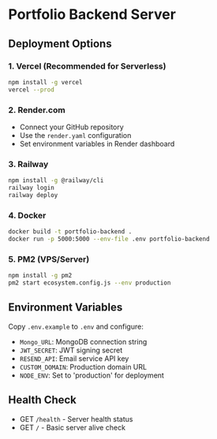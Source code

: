 # Portfolio Backend Server

## Deployment Options

### 1. Vercel (Recommended for Serverless)
```bash
npm install -g vercel
vercel --prod
```

### 2. Render.com
- Connect your GitHub repository
- Use the `render.yaml` configuration
- Set environment variables in Render dashboard

### 3. Railway
```bash
npm install -g @railway/cli
railway login
railway deploy
```

### 4. Docker
```bash
docker build -t portfolio-backend .
docker run -p 5000:5000 --env-file .env portfolio-backend
```

### 5. PM2 (VPS/Server)
```bash
npm install -g pm2
pm2 start ecosystem.config.js --env production
```

## Environment Variables
Copy `.env.example` to `.env` and configure:
- `Mongo_URL`: MongoDB connection string
- `JWT_SECRET`: JWT signing secret
- `RESEND_API`: Email service API key
- `CUSTOM_DOMAIN`: Production domain URL
- `NODE_ENV`: Set to 'production' for deployment

## Health Check
- GET `/health` - Server health status
- GET `/` - Basic server alive check